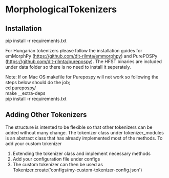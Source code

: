# MorphologicalTokenizers


## Installation
pip install -r requirements.txt

For Hungarian tokenizers please follow the installation guides for emMorphPy (https://github.com/dlt-rilmta/emmorphpy)
and PurePOSPy (https://github.com/dlt-rilmta/purepospy).
The HFST binaries are included under data folder so there is no need to install it seperately.

Note: If on Mac OS makefile for Purepospy will not work so following the steps below should do the job; <br />
cd purepospy/ <br />
make __extra-deps <br />
pip install -r requirements.txt <br />

## Adding Other Tokenizers
The structure is intented to be flexible so that other tokenizers can be added without many change.
The tokenizer class under tokenizer_modules is an abstract class that has already implemented most of the methods. 
To add your custom tokenizer
1) Extending the tokenizer class and implement necessary methods
2) Add your configuration file under configs
3) The custom tokenizer can then be used as Tokenizer.create('configs/my-custom-tokenizer-config.json')
